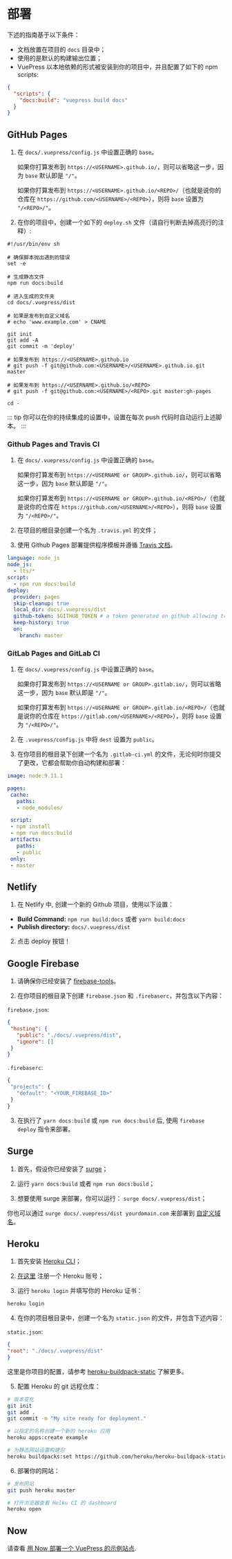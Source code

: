 # 部署

下述的指南基于以下条件：

- 文档放置在项目的 `docs` 目录中；
- 使用的是默认的构建输出位置；
- VuePress 以本地依赖的形式被安装到你的项目中，并且配置了如下的 npm scripts:

``` json
{
  "scripts": {
    "docs:build": "vuepress build docs"
  }
}
```

## GitHub Pages

1. 在 `docs/.vuepress/config.js` 中设置正确的 `base`。

   如果你打算发布到 `https://<USERNAME>.github.io/`，则可以省略这一步，因为 `base` 默认即是 `"/"`。

   如果你打算发布到 `https://<USERNAME>.github.io/<REPO>/`（也就是说你的仓库在 `https://github.com/<USERNAME>/<REPO>`），则将 `base` 设置为 `"/<REPO>/"`。

2. 在你的项目中，创建一个如下的 `deploy.sh` 文件（请自行判断去掉高亮行的注释）:

``` bash{13,20,23}
#!/usr/bin/env sh

# 确保脚本抛出遇到的错误
set -e

# 生成静态文件
npm run docs:build

# 进入生成的文件夹
cd docs/.vuepress/dist

# 如果是发布到自定义域名
# echo 'www.example.com' > CNAME

git init
git add -A
git commit -m 'deploy'

# 如果发布到 https://<USERNAME>.github.io
# git push -f git@github.com:<USERNAME>/<USERNAME>.github.io.git master

# 如果发布到 https://<USERNAME>.github.io/<REPO>
# git push -f git@github.com:<USERNAME>/<REPO>.git master:gh-pages

cd -
```

::: tip
你可以在你的持续集成的设置中，设置在每次 push 代码时自动运行上述脚本。
:::

### Github Pages and Travis CI

1. 在 `docs/.vuepress/config.js` 中设置正确的 `base`。

   如果你打算发布到 `https://<USERNAME or GROUP>.github.io/`，则可以省略这一步，因为 `base` 默认即是 `"/"`。
  
   如果你打算发布到 `https://<USERNAME or GROUP>.github.io/<REPO>/`（也就是说你的仓库在 `https://github.com/<USERNAME>/<REPO>`），则将 `base` 设置为 `"/<REPO>/"`。
  
2. 在项目的根目录创建一个名为 `.travis.yml` 的文件；
3. 使用 Github Pages 部署提供程序模板并遵循 [Travis 文档](https://docs.travis-ci.com/user/deployment/pages/)。

``` yaml
language: node_js
node_js:
  - lts/*
script:
  - npm run docs:build
deploy:
  provider: pages
  skip-cleanup: true
  local_dir: docs/.vuepress/dist
  github-token: $GITHUB_TOKEN # a token generated on github allowing travis to push code on you repository
  keep-history: true
  on:
    branch: master
```

### GitLab Pages and GitLab CI

1. 在 `docs/.vuepress/config.js` 中设置正确的 `base`。

   如果你打算发布到 `https://<USERNAME or GROUP>.gitlab.io/`，则可以省略这一步，因为 `base` 默认即是 `"/"`。
  
   如果你打算发布到 `https://<USERNAME or GROUP>.gitlab.io/<REPO>/`（也就是说你的仓库在 `https://gitlab.com/<USERNAME>/<REPO>`），则将 `base` 设置为 `"/<REPO>/"`。
  
2. 在 `.vuepress/config.js` 中将 `dest` 设置为 `public`。
3. 在你项目的根目录下创建一个名为 `.gitlab-ci.yml` 的文件，无论何时你提交了更改，它都会帮助你自动构建和部署：

``` yaml
image: node:9.11.1

pages:
 cache:
   paths:
   - node_modules/

 script:
 - npm install
 - npm run docs:build
 artifacts:
   paths:
   - public
 only:
 - master
```

## Netlify

1. 在 Netlify 中, 创建一个新的 Github 项目，使用以下设置：

  - **Build Command:** `npm run build:docs` 或者 `yarn build:docs`
  - **Publish directory:** `docs/.vuepress/dist`

2. 点击 deploy 按钮！

## Google Firebase

1. 请确保你已经安装了 [firebase-tools](https://www.npmjs.com/package/firebase-tools)。

2. 在你项目的根目录下创建 `firebase.json` 和 `.firebaserc`，并包含以下内容：

`firebase.json`:
```json
{
 "hosting": {
   "public": "./docs/.vuepress/dist",
   "ignore": []
 }
}
```

`.firebaserc`:
``` js
{
 "projects": {
   "default": "<YOUR_FIREBASE_ID>"
 }
}
```

3. 在执行了 `yarn docs:build` 或 `npm run docs:build` 后, 使用 `firebase deploy` 指令来部署。

## Surge

1. 首先，假设你已经安装了 [surge](https://www.npmjs.com/package/surge)；

2. 运行 `yarn docs:build` 或者 `npm run docs:build`；

3. 想要使用 surge 来部署，你可以运行： `surge docs/.vuepress/dist`；

你也可以通过 `surge docs/.vuepress/dist yourdomain.com` 来部署到 [自定义域名](http://surge.sh/help/adding-a-custom-domain)。


## Heroku

1. 首先安装 [Heroku CLI](https://devcenter.heroku.com/articles/heroku-cli)；

2. [在这里](https://signup.heroku.com) 注册一个 Heroku 账号；

3. 运行 `heroku login` 并填写你的 Heroku 证书：

 ``` bash
 heroku login
 ```

4. 在你的项目根目录中，创建一个名为 `static.json` 的文件，并包含下述内容：

`static.json`:
```json
{
"root": "./docs/.vuepress/dist"
}
```

这里是你项目的配置，请参考 [heroku-buildpack-static](https://github.com/heroku/heroku-buildpack-static) 了解更多。
    
5. 配置 Heroku 的 git 远程仓库：

``` bash
# 版本变化
git init
git add .
git commit -m "My site ready for deployment."

# 以指定的名称创建一个新的 heroku 应用
heroku apps:create example

# 为静态网站设置构建包
heroku buildpacks:set https://github.com/heroku/heroku-buildpack-static.git
```
  
6. 部署你的网站：
  
``` bash
# 发布网站
git push heroku master

# 打开浏览器查看 Helku CI 的 dashboard
heroku open
```

## Now

请查看 [用 Now 部署一个 VuePress 的示例站点](https://zeit.co/examples/vuepress/).
